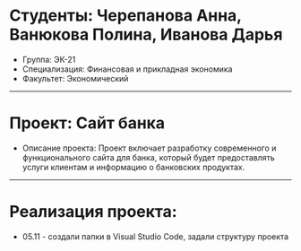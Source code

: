 # Студенты: Черепанова Анна, Ванюкова Полина, Иванова Дарья
- Группа: ЭК-21
- Специализация: Финансовая и прикладная экономика
- Факультет: Экономический
---
# Проект: Сайт банка  
- Описание проекта: Проект включает разработку современного и функционального сайта для банка, который будет предоставлять услуги клиентам и информацию о банковских продуктах.
---
# Реализация проекта:
- 05.11 - создали папки в Visual Studio Code, задали структуру проекта
